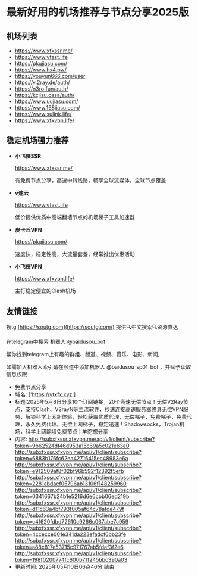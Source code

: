 # 最新好用的机场推荐与节点分享2025版

## 机场列表
* https://www.xfxssr.me/
* https://www.vfast.life
* https://pkqjiasu.com/
* https://www.hx4.pw/ 
* https://youyun666.com/user
* https://v.2ray.de/auth/
* https://n3ro.fun/auth/
* https://kcjisu.casa/auth/
* https://www.uujiasu.com/
* https://www.168jiasu.com/
* https://www.sulink.life/
* https://www.xfxvpn.life/

## 稳定机场强力推荐

+ **小飞侠SSR**
  
   https://www.xfxssr.me/
   
   有免费节点分享，高速中转线路，畅享全球流媒体，全球节点覆盖
   
+ **v速云**
  
   https://www.vfast.life
   
   低价提供优质中高端翻墙节点的机场梯子工具加速器
   
+ **皮卡丘VPN**
  
   https://pkqjiasu.com/
   
   速度快，稳定性高，大流量套餐，经常推出优惠活动
   
+ **小飞侠VPN**
  
   https://www.xfxvpn.life/
   
   主打稳定便宜的Clash机场

## 友情链接

搜tg [https://soutg.com](https://soutg.com/) 提供🔍中文搜索🔍资源直达

在telegram中搜索 机器人 @baidusou_bot

帮你找到telegram上有趣的群组、频道、视频、音乐、电影、新闻,

如需加入机器人索引请在频道中添加机器人 @baidusou_sp01_bot ，并赋予读取信息权限

- 免费节点分享 
- 域名: ['https://ytxfx.xyz'] 
- 标题:2025年5月8日分享10个订阅链接，20个高速无偿节点！无偿V2Ray节点，支持Clash、V2rayN等主流软件，秒速连接高速服务器终身无偿VPN服务，解锁科学上网新体验，轻松获取优质代理，无偿梯子，免费梯子，免费代理，永久免费代理。无偿上网梯子，稳定迅速！Shadowsocks，Trojan机场，科学上网翻墙免费节点  |  羊驼想分享 
- 内容: 
http://subxfxssr.xfxvpn.me/api/v1/client/subscribe?token=9b62524df46d953a15c69a5c021e63e0
http://subxfxssr.xfxvpn.me/api/v1/client/subscribe?token=6883b176fc62ea42716415ec48983e6a
http://subxfxssr.xfxvpn.me/api/v1/client/subscribe?token=e912509af8f02bf96b592f12392f5efb
http://subxfxssr.xfxvpn.me/api/v1/client/subscribe?token=2281abdaef05796ab13106f148259960
http://subxfxssr.xfxvpn.me/api/v1/client/subscribe?token=0341667b24b1e5216d6e6cbb06ed219b
http://subxfxssr.xfxvpn.me/api/v1/client/subscribe?token=d11c63a4bf793f005af64c78afde479f
http://subxfxssr.xfxvpn.me/api/v1/client/subscribe?token=c4f620fdbd72610c9266c067abe7c959
http://subxfxssr.xfxvpn.me/api/v1/client/subscribe?token=4ccecce001e341da223efadcf6bb23fe
http://subxfxssr.xfxvpn.me/api/v1/client/subscribe?token=a88c817e53715c971767ab5fdaf3f2e6
http://subxfxssr.xfxvpn.me/api/v1/client/subscribe?token=198f0200774fc600b71f245bbc390a03 
- 更新时间: 2025年05月10日06点46分 
结束
